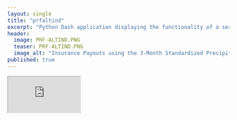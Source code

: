 ```yaml
---
layout: single
title: "prfaltind"
excerpt: "Python Dash application displaying the functionality of a series of experimental drought index-based insruance programs."
header:
  image: PRF-ALTIND.PNG
  teaser: PRF-ALTIND.PNG
  image_alt: "Insurance Payouts using the 3-Month Standardized Precipitation-Evapotranspiration Drought Index."
published: true
---
```


<style>
.frame {
	frameborder: 1;
	background-color: white;
	-ms-zoom: 0.3;
	-ms-transform-origin: 0 0;
	-moz-transform: scale(0.3);
	-o-transform: scale(0.55);
  -o-transform-origin: 0 0;
  -webkit-transform: scale(0.55);
  -webkit-transform-origin: 0 0;
}
</style>

<iframe class="frame" src="https://www.prfaltind.com"></iframe>
